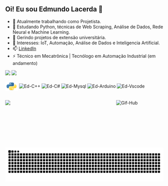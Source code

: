 ## Oi! Eu sou Edmundo Lacerda 👋

<!--
**Edlacerda1/Edlacerda1** is a ✨ _special_ ✨ repository because its `README.md` (this file) appears on your GitHub profile.
 
Here are some ideas to get you started:
 
-->
- 🔭 Atualmente trabalhando como Projetista.
- 🌱 Estudando Python, técnicas de Web Scraping, Análise de Dados, Rede Neural e Machine Learning.
- 👯 Gerindo projetos de extensão universitária.
- 💬 Interesses: IoT, Automação, Análise de Dados e Inteligencia Artificial.
- 📫 [LinkedIn](https://www.linkedin.com/in/edmundo-lacerda-8b2282245/)
- ⚡ Técnico em Mecatrônica | Tecnólogo em Automação Industrial (em andamento)

<div>
     <img height="180em" src="https://github-readme-stats.vercel.app/api?username=edlacerda1&show_icons=true&theme=dracula&include_all_commits=true&count_private=true&cache_seconds=60"/>
     <img height="180em" src="https://github-readme-stats.vercel.app/api/top-langs/?username=edlacerda1&layout=compact&langs_count=16&theme=dracula&cache_seconds=60"/>
</div>

<div style="display: inline-block"><br>
    <img align="center" alt="Ed-Python" height="30" width="40" 
         src="https://raw.githubusercontent.com/devicons/devicon/master/icons/python/python-original.svg" />
    <img align="center" alt="Ed-C++" height="30" width="40" 
        src="https://cdn.jsdelivr.net/gh/devicons/devicon@latest/icons/cplusplus/cplusplus-original.svg" />
     <img align="center" alt="Ed-C#" height="30" width="40" 
        src="https://cdn.jsdelivr.net/gh/devicons/devicon@latest/icons/csharp/csharp-original.svg" />
     <img align="center" alt="Ed-Mysql" height="30" width="40" 
        src="https://cdn.jsdelivr.net/gh/devicons/devicon@latest/icons/mysql/mysql-original.svg" />   
     <img align="center" alt="Ed-Arduino" height="30" width="40" 
        src="https://cdn.jsdelivr.net/gh/devicons/devicon@latest/icons/arduino/arduino-original-wordmark.svg" />   
     <img align="center" alt="Ed-Vscode" height="30" width="40" 
        src="https://cdn.jsdelivr.net/gh/devicons/devicon@latest/icons/vscode/vscode-original.svg" />   
</div>

##

<div>
  <a href="https://www.linkedin.com/in/edmundo-lacerda-8b2282245/" target="_blank"><img src="https://img.shields.io/badge/LinkedIn-%230077B5?style=for-the-badge&logo=linkedin&logoColor=White" target="_blank"></a>
  <img align="right" alt="Gif-Hub" height="150" width="150" 
        src="https://github.com/user-attachments/assets/0f1d8e12-97c2-4d11-a031-797c472c8eec" />   
  
</div>



<picture>
     <source media="(prefers-color-scheme: dark)" srcset="https://raw.githubusercontent.com/Edlacerda1/Edlacerda1/output/github-contribution-grid-snake-dark.svg">
     <source media="(prefers-color-scheme: light)" srcset="https://raw.githubusercontent.com/Edlacerda1/Edlacerda1/output/github-contribution-grid-snake.svg">
     <img align="center" alt="github contribution grid snake animation" src="https://raw.githubusercontent.com/Edlacerda1/Edlacerda1/output/github-contribution-grid-snake.svg">
</picture>
